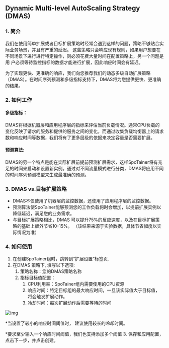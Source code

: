## Dynamic Multi-level AutoScaling Strategy (DMAS)

### 1. 简介

我们在使用简单扩展或者目标扩展策略时经常会遇到这样的问题，策略不够贴合实际业务场景，并且有严重的延迟。
这些策略只会响应现有规则，如果用户想要在不同场景下进行进行特定操作，则必须花费大量时间在配置策略上，另一个问题是用
户必须等待监控指标的数据才能进行扩展，因此响应时间会有延迟。

为了实现更快、更准确的响应，我们向您推荐我们的动态多级自动扩展策略（DMAS）。在时间序列预测和多级指标支持下，DMAS将为您提供更快、更准确的结果。

### 2. 如何工作

#### 多级指标： 
DMAS将根据机器层和应用程序层的指标来评估当前负载情况。通常CPU负载的变化反映了请求的服务和提供的服务之间的变化，而通过收集负载均衡器上的请求数和响应时间等数据，我们将有了更多层级的依据来决定容量是否需要扩展。 

#### 预测算法:
DMAS的另一个特点是能在实际扩展前提前预测扩展需求，这样SpoTainer将有充足的时间来启动和设置新实例。通过对不同流量模式进行分类，DMAS将应用不同的时间序列预测模型来生成最准确的预测。 

### 3. DMAS vs.目标扩展策略

- DMAS不仅使用了机器层的监控数据，还使用了应用程序层的监控数据。 
- 预测算法使SpoTainer能够预测您的工作负载何时会增加，以提前扩展实例以降低延迟，满足您的业务需求。 
- 与目标扩展策略相比，DMAS 可以提升75%的反应速度，以及在目标扩展策略的基础上额外节省10-15%。 （该结果来源于实验数据，具体节省幅度以实际情况为准） 

### 4. 如何使用

1. 在创建SpoTainer组时，跳转到“扩展设置”标签页. 
2. 在DMAS 策略下, 填写以下选项: 
   1. 策略名称：您的DMAS策略名称 
   2. 指标目标值配置： 
      1. CPU利用率：SpoTainer组内需要使用的CPU资源
      2. 响应时间：特定目标组的最大响应时间，一旦该实际值大于目标值，将会触发扩展动作。
      3. 冷却时间：每次扩展动作后需要等待的时间 
      
![img](/_images/dmas-configuration.png)

   *当设置了较小的响应时间阈值时， 建议使用较长的冷却时间。
   
   *要求至少输入一个响应时间阈值，我们也支持添加多个阈值 
3. 保存和应用配置，点击下一步，并点击创建。 